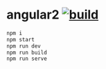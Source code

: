 # angular2 [![build](https://travis-ci.org/daggerok/angular2.svg?branch=master)](https://travis-ci.org/daggerok/angular2)

```bash
npm i
npm start
npm run dev
npm run build
npm run serve
```
